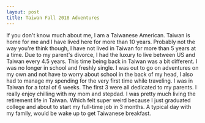 ```yaml
---
layout: post
title: Taiwan Fall 2018 Adventures
---
```


If you don't know much about me, I am a Taiwanese American. Taiwan is home for me and I have lived here for more than 10 years. Probably not the way you're think though, I have not lived in Taiwan for more than 5 years at a time. Due to my parent's divorce, I had the luxury to live between US and Taiwan every 4.5 years. This time being back in Taiwan was a bit different. I was no longer in school and freshly single. I was out to go on adventures on my own and not have to worry about school in the back of my head, I also had to manage my spending for the very first time while traveling. I was in Taiwan for a total of 6 weeks. The first 3 were all dedicated to my parents. I really enjoy chilling with my mom and stepdad. I was pretty much living the retirement life in Taiwan. Which felt super weird because I just graduated college and about to start my full-time job in 3 months. A typical day with my family, would be wake up to get Taiwanese breakfast. 


